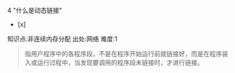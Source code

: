 4
"什么是动态链接"
- [x]

知识点:非连续内存分配
出处:网络
难度:1
> 指用户程序中的各程序段，不是在程序开始运行前就链接好，而是在程序装入或运行过程中，当发现要调用的程序段未链接时，才进行链接。
